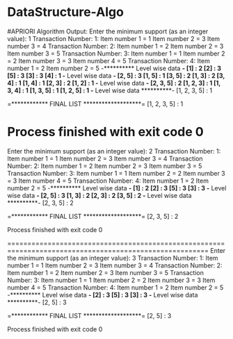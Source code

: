 # DataStructure-Algo

#APRIORI Algorithm Output:
Enter the minimum support (as an integer value):
1
Transaction Number: 1:
Item number 1 = 1
Item number 2 = 3
Item number 3 = 4
Transaction Number: 2:
Item number 1 = 2
Item number 2 = 3
Item number 3 = 5
Transaction Number: 3:
Item number 1 = 1
Item number 2 = 2
Item number 3 = 3
Item number 4 = 5
Transaction Number: 4:
Item number 1 = 2
Item number 2 = 5
-********** Level wise data **********-
[1] : 2
[2] : 3
[5] : 3
[3] : 3
[4] : 1
-********** Level wise data **********-
[2, 5] : 3
[1, 5] : 1
[3, 5] : 2
[1, 3] : 2
[3, 4] : 1
[1, 4] : 1
[2, 3] : 2
[1, 2] : 1
-********** Level wise data **********-
[2, 3, 5] : 2
[1, 2, 3] : 1
[1, 3, 4] : 1
[1, 3, 5] : 1
[1, 2, 5] : 1
-********** Level wise data **********-
[1, 2, 3, 5] : 1

=************ FINAL LIST *******************=
[1, 2, 3, 5] : 1

Process finished with exit code 0
================================================================================
Enter the minimum support (as an integer value):
2
Transaction Number: 1:
Item number 1 = 1
Item number 2 = 3
Item number 3 = 4
Transaction Number: 2:
Item number 1 = 2
Item number 2 = 3
Item number 3 = 5
Transaction Number: 3:
Item number 1 = 1
Item number 2 = 2
Item number 3 = 3
Item number 4 = 5
Transaction Number: 4:
Item number 1 = 2
Item number 2 = 5
-********** Level wise data **********-
[1] : 2
[2] : 3
[5] : 3
[3] : 3
-********** Level wise data **********-
[2, 5] : 3
[1, 3] : 2
[2, 3] : 2
[3, 5] : 2
-********** Level wise data **********-
[2, 3, 5] : 2

=************ FINAL LIST *******************=
[2, 3, 5] : 2

Process finished with exit code 0

========================================================================================================
Enter the minimum support (as an integer value):
3
Transaction Number: 1:
Item number 1 = 1
Item number 2 = 3
Item number 3 = 4
Transaction Number: 2:
Item number 1 = 2
Item number 2 = 3
Item number 3 = 5
Transaction Number: 3:
Item number 1 = 1
Item number 2 = 2
Item number 3 = 3
Item number 4 = 5
Transaction Number: 4:
Item number 1 = 2
Item number 2 = 5
-********** Level wise data **********-
[2] : 3
[5] : 3
[3] : 3
-********** Level wise data **********-
[2, 5] : 3

=************ FINAL LIST *******************=
[2, 5] : 3

Process finished with exit code 0


